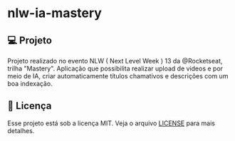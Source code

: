 # nlw-ia-mastery

## 💻 Projeto

Projeto realizado no evento NLW ( Next Level Week ) 13 da @Rocketseat, trilha "Mastery".
Aplicação que possibilita realizar upload de videos e por meio de IA, criar automaticamente títulos chamativos e descrições com um boa indexação.

## 📝 Licença

Esse projeto está sob a licença MIT. Veja o arquivo [LICENSE](LICENSE) para mais detalhes.

